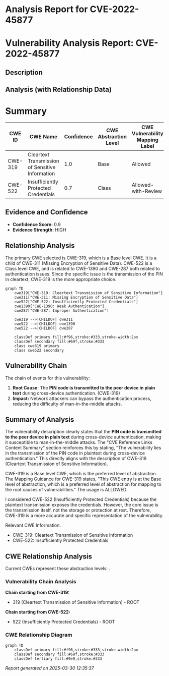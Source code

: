 # Analysis Report for CVE-2022-45877

# Vulnerability Analysis Report: CVE-2022-45877

## Description



## Analysis (with Relationship Data)

# Summary
| CWE ID | CWE Name | Confidence | CWE Abstraction Level | CWE Vulnerability Mapping Label | CWE-Vulnerability Mapping Notes |
|---|---|---|---|---|---|
| CWE-319 | Cleartext Transmission of Sensitive Information | 1.0 | Base | Allowed | Primary CWE |
| CWE-522 | Insufficiently Protected Credentials | 0.7 | Class | Allowed-with-Review | Secondary Candidate |

## Evidence and Confidence

*   **Confidence Score:** 0.9
*   **Evidence Strength:** HIGH

## Relationship Analysis
The primary CWE selected is CWE-319, which is a Base level CWE. It is a child of CWE-311 (Missing Encryption of Sensitive Data). CWE-522 is a Class level CWE, and is related to CWE-1390 and CWE-287 both related to authentication issues. Since the specific issue is the transmission of the PIN in cleartext, CWE-319 is the more appropriate choice.

```mermaid
graph TD
    cwe319["CWE-319: Cleartext Transmission of Sensitive Information"]
    cwe311["CWE-311: Missing Encryption of Sensitive Data"]
    cwe522["CWE-522: Insufficiently Protected Credentials"]
    cwe1390["CWE-1390: Weak Authentication"]
    cwe287["CWE-287: Improper Authentication"]

    cwe319 -->|CHILDOF| cwe311
    cwe522 -->|CHILDOF| cwe1390
    cwe522 -->|CHILDOF| cwe287

    classDef primary fill:#f96,stroke:#333,stroke-width:2px
    classDef secondary fill:#69f,stroke:#333
    class cwe319 primary
    class cwe522 secondary
```

## Vulnerability Chain
The chain of events for this vulnerability:
1.  **Root Cause:** The **PIN code is transmitted to the peer device in plain text** during cross-device authentication. (CWE-319)
2.  **Impact:** Network attackers can bypass the authentication process, reducing the difficulty of man-in-the-middle attacks.

## Summary of Analysis
The vulnerability description clearly states that the **PIN code is transmitted to the peer device in plain text** during cross-device authentication, making it susceptible to man-in-the-middle attacks. The "CVE Reference Links Content Summary" section reinforces this by stating, "The vulnerability lies in the transmission of the PIN code in plaintext during cross-device authentication." This directly aligns with the description of CWE-319 (Cleartext Transmission of Sensitive Information).

CWE-319 is a Base level CWE, which is the preferred level of abstraction. The Mapping Guidance for CWE-319 states, "This CWE entry is at the Base level of abstraction, which is a preferred level of abstraction for mapping to the root causes of vulnerabilities." The usage is ALLOWED.

I considered CWE-522 (Insufficiently Protected Credentials) because the plaintext transmission exposes the credentials. However, the core issue is the transmission itself, not the storage or protection at rest. Therefore, CWE-319 is a more accurate and specific representation of the vulnerability.

Relevant CWE Information:
*   CWE-319: Cleartext Transmission of Sensitive Information
*   CWE-522: Insufficiently Protected Credentials


## CWE Relationship Analysis

Current CWEs represent these abstraction levels: .


### Vulnerability Chain Analysis

**Chain starting from CWE-319:**
- 319 (Cleartext Transmission of Sensitive Information) - ROOT


**Chain starting from CWE-522:**
- 522 (Insufficiently Protected Credentials) - ROOT



### CWE Relationship Diagram

```mermaid
graph TD
    classDef primary fill:#f96,stroke:#333,stroke-width:2px
    classDef secondary fill:#69f,stroke:#333
    classDef tertiary fill:#9e9,stroke:#333
```



*Report generated on 2025-03-30 12:35:37*
